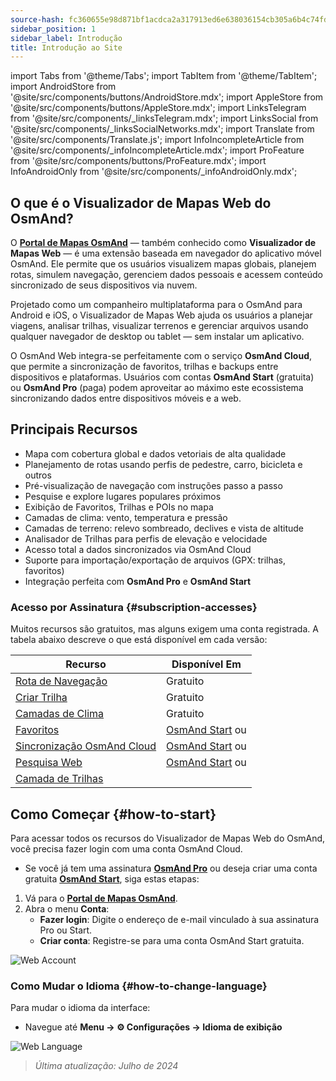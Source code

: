 ```yaml
---
source-hash: fc360655e98d871bf1acdca2a317913ed6e638036154cb305a6b4c74fd518f33
sidebar_position: 1
sidebar_label: Introdução
title: Introdução ao Site
---
```

import Tabs from '@theme/Tabs';
import TabItem from '@theme/TabItem';
import AndroidStore from '@site/src/components/buttons/AndroidStore.mdx';
import AppleStore from '@site/src/components/buttons/AppleStore.mdx';
import LinksTelegram from '@site/src/components/_linksTelegram.mdx';
import LinksSocial from '@site/src/components/_linksSocialNetworks.mdx';
import Translate from '@site/src/components/Translate.js';
import InfoIncompleteArticle from '@site/src/components/_infoIncompleteArticle.mdx';
import ProFeature from '@site/src/components/buttons/ProFeature.mdx';
import InfoAndroidOnly from '@site/src/components/_infoAndroidOnly.mdx';


<InfoIncompleteArticle/>

## O que é o Visualizador de Mapas Web do OsmAnd?

O [**Portal de Mapas OsmAnd**](https://osmand.net/map) — também conhecido como **Visualizador de Mapas Web** — é uma extensão baseada em navegador do aplicativo móvel OsmAnd. Ele permite que os usuários visualizem mapas globais, planejem rotas, simulem navegação, gerenciem dados pessoais e acessem conteúdo sincronizado de seus dispositivos via nuvem.

Projetado como um companheiro multiplataforma para o OsmAnd para Android e iOS, o Visualizador de Mapas Web ajuda os usuários a planejar viagens, analisar trilhas, visualizar terrenos e gerenciar arquivos usando qualquer navegador de desktop ou tablet — sem instalar um aplicativo.

O OsmAnd Web integra-se perfeitamente com o serviço **OsmAnd Cloud**, que permite a sincronização de favoritos, trilhas e backups entre dispositivos e plataformas. Usuários com contas **OsmAnd Start** (gratuita) ou **OsmAnd Pro** (paga) podem aproveitar ao máximo este ecossistema sincronizando dados entre dispositivos móveis e a web.



## Principais Recursos

- Mapa com cobertura global e dados vetoriais de alta qualidade
- Planejamento de rotas usando perfis de pedestre, carro, bicicleta e outros
- Pré-visualização de navegação com instruções passo a passo
- Pesquise e explore lugares populares próximos
- Exibição de Favoritos, Trilhas e POIs no mapa
- Camadas de clima: vento, temperatura e pressão
- Camadas de terreno: relevo sombreado, declives e vista de altitude
- Analisador de Trilhas para perfis de elevação e velocidade
- Acesso total a dados sincronizados via OsmAnd Cloud
- Suporte para importação/exportação de arquivos (GPX: trilhas, favoritos)
- Integração perfeita com **OsmAnd Pro** e **OsmAnd Start**



### Acesso por Assinatura {#subscription-accesses}

Muitos recursos são gratuitos, mas alguns exigem uma conta registrada.
A tabela abaixo descreve o que está disponível em cada versão:

| Recurso | Disponível Em |
|--------|--------------|
| [Rota de Navegação](./planner.md) | Gratuito |
| [Criar Trilha](./planner.md) | Gratuito |
| [Camadas de Clima](./web-map.md) | Gratuito |
| [Favoritos](./web-map.md) | [OsmAnd Start](https://osmand.net/blog/start) ou <ProFeature/> |
| [Sincronização OsmAnd Cloud](./web-cloud.md) | [OsmAnd Start](https://osmand.net/blog/start) ou <ProFeature/> |
| [Pesquisa Web](./web-search.md) | [OsmAnd Start](https://osmand.net/blog/start) ou <ProFeature/> |
| [Camada de Trilhas](./web-map.md) | <ProFeature/> |


## Como Começar {#how-to-start}

Para acessar todos os recursos do Visualizador de Mapas Web do OsmAnd, você precisa fazer login com uma conta OsmAnd Cloud.

- Se você já tem uma assinatura [**OsmAnd Pro**](../personal/osmand-cloud.md#login) ou deseja criar uma conta gratuita [**OsmAnd Start**](../personal/osmand-cloud.md#osmand-start), siga estas etapas:

1. Vá para o [**Portal de Mapas OsmAnd**](https://osmand.net/map).
2. Abra o menu **Conta**:
   - **Fazer login**: Digite o endereço de e-mail vinculado à sua assinatura Pro ou Start.
   - **Criar conta**: Registre-se para uma conta OsmAnd Start gratuita.

![Web Account](@site/static/img/web/web_account.png)



### Como Mudar o Idioma {#how-to-change-language}

Para mudar o idioma da interface:

- Navegue até **Menu → ⚙ Configurações → Idioma de exibição**

![Web Language](@site/static/img/web/web_language.png)


> *Última atualização: Julho de 2024*